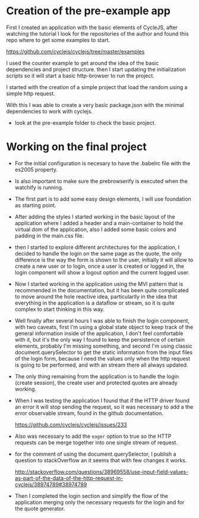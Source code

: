 # Creation of the pre-example app

First I created an application with the basic elements of CycleJS, after watching the tutorial
I look for the repositories of the author and found this repo where to get some examples to 
start.

https://github.com/cyclejs/cyclejs/tree/master/examples

I used the counter example to get around the idea of the basic dependencies and project structure.
then I start updating the initialization scripts so it will start a basic http-browser to run the project.

I started with the creation of a simple project that load the random using a simple http request.

With this I was able to create a very basic package.json with the minimal dependencies to work with cyclejs.

- look at the pre-example folder to check the basic project.

# Working on the final project

- For the initial configuration is necesary to have the .babelrc file with the es2005 property.
- Is also important to make sure the prebrowserify is executed when the watchify is running.

- The first part is to add some easy design elements, I will use foundation as starting point.

- After adding the styles I started working in the basic layout of the application where I added a header and a main-container to hold the virtual dom of the application, also I added some basic colors and padding in the main.css file.

- then I started to explore different architectures for the application, I decided to handle the login on the same page as the quote, the only difference is the way the form is shown to the user, initially it will allow to create a new user or to login, once a user is created or logged in, the login component will show a logout option and the current logged user.

- Now I started working in the application using the MVI pattern that is recommended in the documentation, but it has been quite complicated to move around the hole reactive idea, particularlly in the idea that everything in the application is a dataflow or stream, so it is quite complex to start thinking in this way.

- Well finally after several hours I was able to finish the login component, with two caveats, first I'm using a global state object to keep track of the general information inside of the application, I don't feel comfortable with it, but it's the only way I found to keep the persistence of certain elements, probably I'm missing something, and second I'm using classic document.querySelector to get the static information from the input files of the login form, because I need the values only when the http request is going to be performed, and with an stream there all always updated.

- The only thing remaining from the application is to handle the login (create session), the create user and protected quotes are already working.


- When I was testing the application I found that if the HTTP driver found an error it will stop sending the request, so it was necessary to add a the error observable stream, found in the github documentation.
    
    https://github.com/cyclejs/cyclejs/issues/233

- Also was necessary to add the `eager` option to true so the HTTP requests can be merge together into one single stream of request.

- for the comment of using the document.querySelector, I publish a question to stackOverflow an it seems that with few changes it works. 

    http://stackoverflow.com/questions/38969558/use-input-field-values-as-part-of-the-data-of-the-http-request-in-cyclejs/38974789#38974789

- Then I completed the login section and simplify the flow of the application merging only the necessary requests for the login and for the quote generator.








